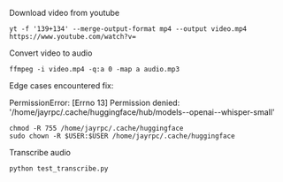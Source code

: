 
Download video from youtube

```
yt -f '139+134' --merge-output-format mp4 --output video.mp4 https://www.youtube.com/watch?v=
```

Convert video to audio

```
ffmpeg -i video.mp4 -q:a 0 -map a audio.mp3
```

Edge cases encountered fix:

PermissionError: [Errno 13] Permission denied: '/home/jayrpc/.cache/huggingface/hub/models--openai--whisper-small'

```
chmod -R 755 /home/jayrpc/.cache/huggingface
sudo chown -R $USER:$USER /home/jayrpc/.cache/huggingface
```

Transcribe audio

```
python test_transcribe.py
```
